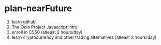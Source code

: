 # plan-nearFuture

1. learn github
2. The Odin Project Javascript intro
3. enroll in CS50 (atleast 2 hours/day)
4. learn cryptocurrency and other trading alternatives (atleast 2 hours/day)



